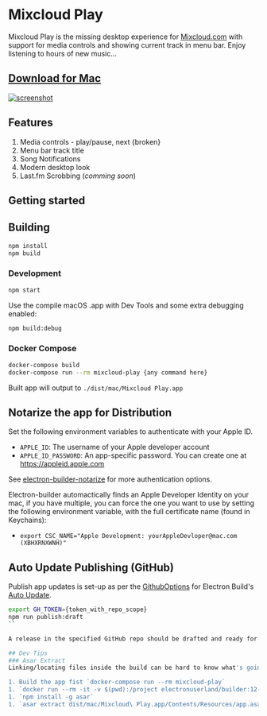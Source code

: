 Mixcloud Play
=====
Mixcloud Play is the missing desktop experience for [Mixcloud.com](https://www.mixcloud.com/) with support for media controls and showing current track in menu bar. Enjoy listening to hours of new music...

## [Download for Mac](https://github.com/mountainash/Mixcloud-Play/releases/latest)

[![screenshot](https://raw.githubusercontent.com/mountainash/Mixcloud-Play/master/Screenshot.png)](https://github.com/mountainash/Mixcloud-Play/releases/latest)

## Features
1. Media controls - play/pause, next {broken}
2. Menu bar track title
3. Song Notifications
4. Modern desktop look
5. Last.fm Scrobbing (_comming soon_)

## Getting started
## Building
```sh
npm install
npm build
```

### Development

```sh
npm start
```

Use the compile macOS .app with Dev Tools and some extra debugging enabled:

```sh
npm build:debug
```

### Docker Compose
```sh
docker-compose build
docker-compose run --rm mixcloud-play {any command here}
```

Built app will output to `./dist/mac/Mixcloud Play.app`

## Notarize the app for Distribution

 Set the following environment variables to authenticate with your Apple ID.

- `APPLE_ID`: The username of your Apple developer account
- `APPLE_ID_PASSWORD`: An app-specific password. You can create one at https://appleid.apple.com

See [electron-builder-notarize](https://github.com/karaggeorge/electron-builder-notarize) for more authentication options.

Electron-builder automactically finds an Apple Developer Identity on your mac, if you have multiple, you can force the one you want to use by setting the following environment variable, with the full certificate name (found in Keychains):

- `export CSC_NAME="Apple Development: yourAppleDevloper@mac.com (XBHXRNXWNH)"`

## Auto Update Publishing (GitHub)

Publish app updates is set-up as per the [GithubOptions](https://www.electron.build/configuration/publish#githuboptions) for Electron Build's [Auto Update](https://www.electron.build/auto-update).

```sh
export GH_TOKEN={token_with_repo_scope}
npm run publish:draft
``

A release in the specified GitHub repo should be drafted and ready for release.

## Dev Tips
### Asar Extract
Linking/locating files inside the build can be hard to know what's going on inside the app.asar (inside Electron). Us the following commands to extract the contents of the .asar.

1. Build the app fist `docker-compose run --rm mixcloud-play`
1. `docker run --rm -it -v $(pwd):/project electronuserland/builder:12-11.19` to enter bash inside the container
1. `npm install -g asar`
1. `asar extract dist/mac/Mixcloud\ Play.app/Contents/Resources/app.asar app_contents` will extract the MacOS "dist" contents to `/app_contents/`